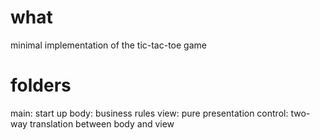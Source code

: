 # what

minimal implementation of the tic-tac-toe game

# folders

main: start up
body: business rules
view: pure presentation
control: two-way translation between body and view
